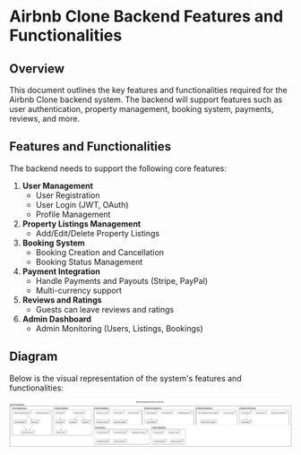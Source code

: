 
# Airbnb Clone Backend Features and Functionalities

## Overview
This document outlines the key features and functionalities required for the Airbnb Clone backend system. The backend will support features such as user authentication, property management, booking system, payments, reviews, and more.

## Features and Functionalities
The backend needs to support the following core features:

1. **User Management**
   - User Registration
   - User Login (JWT, OAuth)
   - Profile Management
2. **Property Listings Management**
   - Add/Edit/Delete Property Listings
3. **Booking System**
   - Booking Creation and Cancellation
   - Booking Status Management
4. **Payment Integration**
   - Handle Payments and Payouts (Stripe, PayPal)
   - Multi-currency support
5. **Reviews and Ratings**
   - Guests can leave reviews and ratings
6. **Admin Dashboard**
   - Admin Monitoring (Users, Listings, Bookings)

## Diagram
Below is the visual representation of the system's features and functionalities:

![Feature Diagram](features-and-functionalities/airbnb-backend-features.png)

